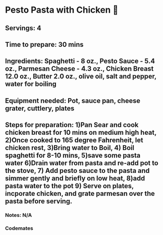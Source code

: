 # Pesto Pasta with Chicken 🥘

## Servings: 4

## Time to prepare: 30 mins

## Ingredients: Spaghetti - 8 oz., Pesto Sauce - 5.4 oz., Parmesan Cheese - 4.3 oz., Chicken Breast 12.0 oz., Butter 2.0 oz., olive oil, salt and pepper, water for boiling


## Equipment needed: Pot, sauce pan, cheese grater, cuttlery, plates


## Steps for preparation: 1)Pan Sear and cook chicken breast for 10 mins on medium high heat, 2)Once cooked to 165 degree Fahrenheit, let chicken rest, 3)Bring water to Boil, 4) Boil spaghetti for 8-10 mins, 5)save some pasta water 6)Drain water from pasta and re-add pot to the stove, 7) Add pesto sauce to the pasta and simmer gently and briefly on low heat, 8)add pasta water to the pot 9) Serve on plates, incporate chicken, and grate parmesan over the pasta before serving.


### Notes: N/A



### Codemates

